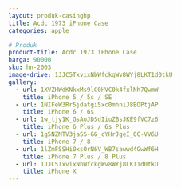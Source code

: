 ```yaml
---
layout: produk-casinghp
title: Acdc 1973 iPhone Case
categories: apple

# Produk
product-title: Acdc 1973 iPhone Case
harga: 90000
sku: hn-2003
image-drive: 1JJC5TxvixNbWfckgWv8WYj8LKT1d0tkU
gallery:
  - url: 1XVZHWdKNkxMs9lC0HVC0k4fxlNh7QwmW
    title: iPhone 5 / 5s / SE
  - url: 1NIFeW3Rr5jdatgi5xc0mhniJ8BOPtjAP
    title: iPhone 6 / 6s
  - url: 1w_tjy1K_GsAoJDSdIiuZBsJKE9fVC7z6
    title: iPhone 6 Plus / 6s Plus
  - url: 1g5NZMTV3jaSS-GG_cYHrJgeI_0C-VV6U
    title: iPhone 7 / 8
  - url: 1lZmFSSHi0xsOrN6V_WB7sawwd4GwWf6H
    title: iPhone 7 Plus / 8 Plus
  - url: 1JJC5TxvixNbWfckgWv8WYj8LKT1d0tkU
    title: iPhone X
---
```

